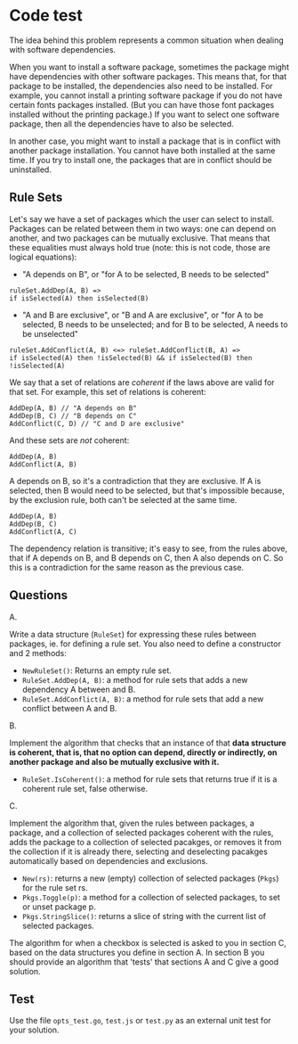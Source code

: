 # Code test

The idea behind this problem represents a common situation when dealing with software dependencies.

When you want to install a software package, sometimes the package might have dependencies with other software packages. This means that, for that package to be installed, the dependencies also need to be installed. For example, you cannot install a printing software package if you do not have certain fonts packages installed. (But you can have those font packages installed without the printing package.)  If you want to select one software package, then all the dependencies have to also be selected.

In another case, you might want to install a package that is in conflict with another package installation. You cannot have both installed at the same time. If you try to install one, the packages that are in conflict should be uninstalled.

## Rule Sets

Let's say we have a set of packages which the user can select to install. Packages can be
related between them in two ways: one can depend on another, and two packages
can be mutually exclusive. That means that these equalities must always hold
true (note: this is not code, those are logical equations):

* "A depends on B", or "for A to be selected, B needs to be selected"
```
ruleSet.AddDep(A, B) =>
if isSelected(A) then isSelected(B)
```

* "A and B are exclusive",  or "B and A are exclusive",  or "for A to be
selected, B needs to be unselected; and for B to be selected, A needs to be
unselected"

```
ruleSet.AddConflict(A, B) <=> ruleSet.AddConflict(B, A) =>
if isSelected(A) then !isSelected(B) && if isSelected(B) then !isSelected(A)
```

We say that a set of relations are _coherent_ if the laws above are valid for
that set. For example, this set of relations is coherent: 

```
AddDep(A, B) // "A depends on B"
AddDep(B, C) // "B depends on C"
AddConflict(C, D) // "C and D are exclusive"
```

And these sets are _not_ coherent:

```
AddDep(A, B)
AddConflict(A, B)
```

A depends on B, so it's a contradiction that they are exclusive. If A is selected, then B would need to be selected, but that's impossible because, by the exclusion rule, both can't be selected at the same time. 

```
AddDep(A, B)
AddDep(B, C)
AddConflict(A, C)
```

The dependency relation is transitive; it's easy to see, from the rules above,
that if A depends on B, and B depends on C, then A also depends on C. So this
is a contradiction for the same reason as the previous case.

## Questions

A.

Write a data structure (`RuleSet`) for expressing these rules between packages,
ie. for defining a rule set.  You also need to define a constructor and 2
methods:

* `NewRuleSet()`: Returns an empty rule set.
* `RuleSet.AddDep(A, B)`: a method for rule sets that adds a new dependency A
  between and B.
* `RuleSet.AddConflict(A, B)`: a method for rule sets that add a new conflict
  between A and B.

B.

Implement the algorithm that checks that an instance of that **data structure is
coherent, that is, that no option can depend, directly or indirectly, on
another package and also be mutually exclusive with it.**

* `RuleSet.IsCoherent()`: a method for rule sets that returns true if it is a
  coherent rule set, false otherwise.

C.

Implement the algorithm that, given the rules between packages, a package, and a
collection of selected packages coherent with the rules, adds the package to a
collection of selected pacakges, or removes it from the collection if it is
already there, selecting and deselecting pacakges automatically based on
dependencies and exclusions.

* `New(rs)`: returns a new (empty) collection of selected packages (`Pkgs`) for
  the rule set rs.
* `Pkgs.Toggle(p)`: a method for a collection of selected packages, to set or
  unset package p.
* `Pkgs.StringSlice()`: returns a slice of string with the current list of
  selected packages.

The algorithm for when a checkbox is selected is asked to you in section C,
based on the data structures you define in section A. In section B you should
provide an algorithm that 'tests' that sections A and C give a good solution.


## Test

Use the file `opts_test.go`, `test.js` or `test.py` as an external unit test for your
solution.